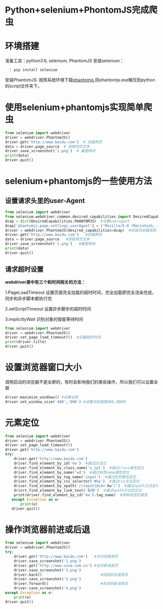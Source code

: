 
Python+selenium+PhontomJS完成爬虫
====
# 环境搭建
准备工具：python3.6, selenium, PhantomJS
安装selenium：
```Python
  ! pip install selenium
```

安装PhantomJS:
按照系统环境下载[phantomjs](http://phantomjs.org/),将phantomjs.exe解压到python的script文件夹下。

# 使用selenium+phantomjs实现简单爬虫
``` python
from selenium import webdriver
driver = webdriver.PhantomJS()
driver.get('http://www.baidu.com')  # 加载网页
data = driver.page_source  # 获取网页文本
driver.save_screenshot('1.png')  # 截图保存
print(data)
driver.quit()
```

# selenium+phantomjs的一些使用方法
## 设置请求头里的user-Agent
```python
from selenium import webdriver
from selenium.webdriver.common.desired_capabilities import DesiredCapabilities
dcap = dict(DesiredCapabilities.PHANTOMJS)  #设置useragent
dcap['phantomjs.page.settings.userAgent'] = ('Mozilla/5.0 (Macintosh; Intel Mac OS X 10.9; rv:25.0) Gecko/20100101 Firefox/25.0 ')  #根据需要设置具体的浏览器信息
driver = webdriver.PhantomJS(desired_capabilities=dcap)  #封装浏览器信息
driver.get('http://www.baidu.com')   #加载网页
data = driver.page_source   #获取网页文本
driver.save_screenshot('1.png')   #截图保存
print(data)
driver.quit()
```

## 请求超时设置
**webdriver类中有三个和时间相关的方法：**

1.PageLoadTimeout 设置页面完全加载的超时时间，完全加载即完全渲染完成，同步和异步脚本都执行完

2.setScriptTimeout 设置异步脚步的超时时间

3.implicitlyWait 识别对象的智能等待时间

```python
from selenium import webdriver
driver = webdriver.PhantomJS()
driver.set_page_load_timeout(5)  #设置超时时间
print(driver.title)
driver.quit()
```

# 设置浏览器窗口大小
调用启动的浏览器不是全屏的，有时会影响我们的某些操作，所以我们可以设置全屏
```python
driver.maximize_windows() #设置全屏
driver.set_window_size('480','800') #设置浏览器宽480,高800
```

# 元素定位
```python
from selenium import webdriver
driver = webdriver.PhantomJS()
driver.set_page_load_timeout(5)
driver.get('http://www.baidu.com')
try:
    driver.get('http://www.baidu.com')
    driver.find_element_by_id('kw')  #通过ID定位
    driver.find_element_by_class_name('s_ipt')  #通过class属性定位
    driver.find_element_by_name('wd')  #通过标签name属性定位
    driver.find_element_by_tag_name('input')  #通过标签属性定位
    driver.find_element_by_css_selector('#kw')  #通过css方式定位
    driver.find_element_by_xpath('//input[@id='kw']')  #通过xpath方式定位
    drivrt.find_element_by_link_text('贴吧')  #通过xpath方式定定位
    print(driver.find_element_by_id('kw').tag_name)  #获取标签的类型
   except Exception as e:
       print(e)
   driver.quit()
```

# 操作浏览器前进或后退
```python
from selenium import webdriver
driver = webdriver.PhantomJS()
try:
    driver.get('http://www.baidu.com')   #访问百度首页
    driver.save_screenshot('1.png')
    driver.get('http://www.sina.com.cn') #访问新浪首页
    driver.save_screenshot('2.png')
    driver.back()                           #回退到百度首页
    driver.save_screenshot('3.png')
    driver.forward()                        #前进到新浪首页
    driver.save_screenshot('4.png')
except Exception as e:
    print(e)
driver.quit()
```

